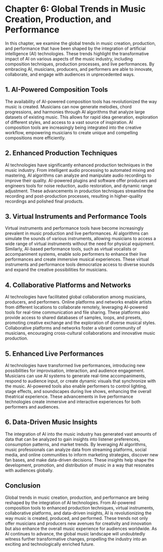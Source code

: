 Chapter 6: Global Trends in Music Creation, Production, and Performance
=======================================================================

In this chapter, we examine the global trends in music creation, production, and performance that have been shaped by the integration of artificial intelligence (AI) technologies. These trends highlight the transformative impact of AI on various aspects of the music industry, including composition techniques, production processes, and live performances. By embracing AI, musicians, producers, and performers are able to innovate, collaborate, and engage with audiences in unprecedented ways.

**1. AI-Powered Composition Tools**
-----------------------------------

The availability of AI-powered composition tools has revolutionized the way music is created. Musicians can now generate melodies, chord progressions, and harmonies through AI algorithms that analyze large datasets of existing music. This allows for rapid idea generation, exploration of different styles, and access to a vast source of inspiration. AI composition tools are increasingly being integrated into the creative workflow, empowering musicians to create unique and compelling compositions more efficiently.

**2. Enhanced Production Techniques**
-------------------------------------

AI technologies have significantly enhanced production techniques in the music industry. From intelligent audio processing to automated mixing and mastering, AI algorithms can analyze and manipulate audio recordings to improve their quality. AI-powered plugins and software offer producers and engineers tools for noise reduction, audio restoration, and dynamic range adjustment. These advancements in production techniques streamline the recording and post-production processes, resulting in higher-quality recordings and polished final products.

**3. Virtual Instruments and Performance Tools**
------------------------------------------------

Virtual instruments and performance tools have become increasingly prevalent in music production and live performances. AI algorithms can simulate the sounds of various instruments, allowing musicians to access a wide range of virtual instruments without the need for physical equipment. Similarly, AI-based performance tools, such as virtual vocalists or accompaniment systems, enable solo performers to enhance their live performances and create immersive musical experiences. These virtual instruments and performance tools democratize access to diverse sounds and expand the creative possibilities for musicians.

**4. Collaborative Platforms and Networks**
-------------------------------------------

AI technologies have facilitated global collaboration among musicians, producers, and performers. Online platforms and networks enable artists from different locations to collaborate remotely, leveraging AI-powered tools for real-time communication and file sharing. These platforms also provide access to shared databases of samples, loops, and presets, promoting creative exchange and the exploration of diverse musical styles. Collaborative platforms and networks foster a vibrant community of musicians, encouraging cross-cultural collaborations and innovative music production.

**5. Enhanced Live Performances**
---------------------------------

AI technologies have transformed live performances, introducing new possibilities for improvisation, interaction, and audience engagement. Musicians can use AI systems to generate real-time accompaniments, respond to audience input, or create dynamic visuals that synchronize with the music. AI-powered tools also enable performers to control lighting, stage effects, and soundscapes during live shows, enhancing the overall theatrical experience. These advancements in live performance technologies create immersive and interactive experiences for both performers and audiences.

**6. Data-Driven Music Insights**
---------------------------------

The integration of AI into the music industry has generated vast amounts of data that can be analyzed to gain insights into listener preferences, consumption patterns, and market trends. By leveraging AI algorithms, music professionals can analyze data from streaming platforms, social media, and online communities to inform marketing strategies, discover new fan bases, and make data-driven decisions. These insights help shape the development, promotion, and distribution of music in a way that resonates with audiences globally.

**Conclusion**
--------------

Global trends in music creation, production, and performance are being reshaped by the integration of AI technologies. From AI-powered composition tools to enhanced production techniques, virtual instruments, collaborative platforms, and data-driven insights, AI is revolutionizing the way music is created, produced, and performed. These trends not only offer musicians and producers new avenues for creativity and innovation but also enhance the overall music experience for audiences worldwide. As AI continues to advance, the global music landscape will undoubtedly witness further transformative changes, propelling the industry into an exciting and technologically enriched future.
